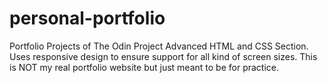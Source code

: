 # personal-portfolio
Portfolio Projects of The Odin Project Advanced HTML and CSS Section. Uses responsive design to ensure support for all kind of screen sizes. This is NOT my real portfolio website but just meant to be for practice.
